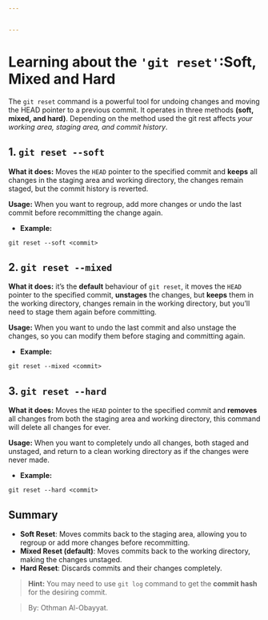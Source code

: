 ```yaml
---


---
```


<h1 id="learning-about-the-git-resetsoft-mixed-and-hard">Learning about the <code>'git reset'</code>:Soft, Mixed and Hard</h1>
<p>The <code>git reset</code> command is a powerful tool for undoing changes and moving the HEAD pointer to a previous commit. It operates in three methods <strong>(soft, mixed, and hard)</strong>. Depending on the method used the git rest affects <em>your working area, staging area, and commit history</em>.</p>
<h2 id="git-reset---soft">1. <code>git reset --soft</code></h2>
<p><strong>What it does:</strong> Moves the <code>HEAD</code> pointer to the specified commit and <strong>keeps</strong> all changes in the staging area and working directory, the changes remain staged, but the commit history is reverted.</p>
<p><strong>Usage:</strong> When you want to regroup, add more changes or undo the last commit before recommitting the change again.</p>
<ul>
<li><strong>Example:</strong></li>
</ul>
<pre><code>git reset --soft &lt;commit&gt;
</code></pre>
<h2 id="git-reset---mixed">2. <code>git reset --mixed</code></h2>
<p><strong>What it does:</strong> it’s the <strong>default</strong> behaviour of <code>git reset</code>, it moves the <code>HEAD</code> pointer to the specified commit, <strong>unstages</strong> the changes, but <strong>keeps</strong> them in the working directory, changes remain in the working directory, but you’ll need to stage them again before committing.</p>
<p><strong>Usage:</strong> When you want to undo the last commit and also unstage the changes, so you can modify them before staging and committing again.</p>
<ul>
<li><strong>Example:</strong></li>
</ul>
<pre><code>git reset --mixed &lt;commit&gt;
</code></pre>
<h2 id="git-reset---hard">3. <code>git reset --hard</code></h2>
<p><strong>What it does:</strong> Moves the <code>HEAD</code> pointer to the specified commit and <strong>removes</strong> all changes from both the staging area and working directory, this command will delete all changes for ever.</p>
<p><strong>Usage:</strong> When you want to completely undo all changes, both staged and unstaged, and return to a clean working directory as if the changes were never made.</p>
<ul>
<li><strong>Example:</strong></li>
</ul>
<pre><code>git reset --hard &lt;commit&gt;
</code></pre>
<h2 id="summary">Summary</h2>
<ul>
<li><strong>Soft Reset</strong>: Moves commits back to the staging area, allowing you to regroup or add more changes before recommitting.</li>
<li><strong>Mixed Reset (default)</strong>: Moves commits back to the working directory, making the changes unstaged.</li>
<li><strong>Hard Reset</strong>: Discards commits and their changes completely.</li>
</ul>
<blockquote>
<p><strong>Hint:</strong> You may need to use <code>git log</code> command to get the <strong>commit hash</strong> for the desiring commit.</p>
</blockquote>
<blockquote>
<p>By: Othman Al-Obayyat.</p>
</blockquote>


